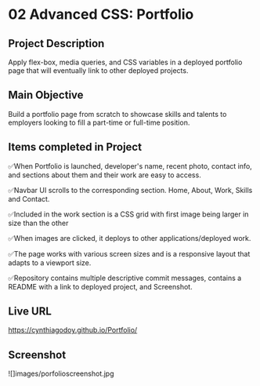 # 02 Advanced CSS: Portfolio

## Project Description

Apply flex-box, media queries, and CSS variables in a deployed portfolio page that will eventually link to other deployed projects.

## Main Objective

Build a portfolio page from scratch to showcase skills and talents to employers looking to fill a part-time or full-time position. 

## Items completed in Project

✅When Portfolio is launched, developer's name, recent photo, contact info, and sections about them and their work are easy to access.

✅Navbar UI scrolls to the corresponding section. Home, About, Work, Skills and Contact.

✅Included in the work section is a CSS grid with first image being larger in size than the other 

✅When images are clicked, it deploys to other applications/deployed work.

✅The page works with various screen sizes and is a responsive layout that adapts to a viewport size.

✅Repository contains multiple descriptive commit messages, contains a README with a link to deployed project, and Screenshot.

## Live URL
https://cynthiagodoy.github.io/Portfolio/

## Screenshot
![]images/porfolioscreenshot.jpg
